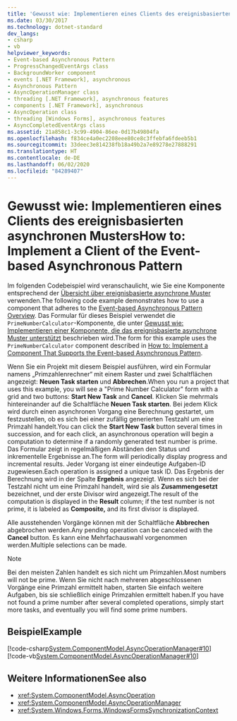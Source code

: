 ```yaml
---
title: 'Gewusst wie: Implementieren eines Clients des ereignisbasierten asynchronen Musters'
ms.date: 03/30/2017
ms.technology: dotnet-standard
dev_langs:
- csharp
- vb
helpviewer_keywords:
- Event-based Asynchronous Pattern
- ProgressChangedEventArgs class
- BackgroundWorker component
- events [.NET Framework], asynchronous
- Asynchronous Pattern
- AsyncOperationManager class
- threading [.NET Framework], asynchronous features
- components [.NET Framework], asynchronous
- AsyncOperation class
- threading [Windows Forms], asynchronous features
- AsyncCompletedEventArgs class
ms.assetid: 21a858c1-3c99-4904-86ee-0d17b49804fa
ms.openlocfilehash: f834ce4a0ec2208eee80ce8c3ffebfa6fdeeb5b1
ms.sourcegitcommit: 33deec3e814238fb18a49b2a7e89278e27888291
ms.translationtype: HT
ms.contentlocale: de-DE
ms.lasthandoff: 06/02/2020
ms.locfileid: "84289407"
---
```

# <a name="how-to-implement-a-client-of-the-event-based-asynchronous-pattern"></a><span data-ttu-id="691e7-102">Gewusst wie: Implementieren eines Clients des ereignisbasierten asynchronen Musters</span><span class="sxs-lookup"><span data-stu-id="691e7-102">How to: Implement a Client of the Event-based Asynchronous Pattern</span></span>
<span data-ttu-id="691e7-103">Im folgenden Codebeispiel wird veranschaulicht, wie Sie eine Komponente entsprechend der [Übersicht über ereignisbasierte asynchrone Muster](event-based-asynchronous-pattern-overview.md) verwenden.</span><span class="sxs-lookup"><span data-stu-id="691e7-103">The following code example demonstrates how to use a component that adheres to the [Event-based Asynchronous Pattern Overview](event-based-asynchronous-pattern-overview.md).</span></span> <span data-ttu-id="691e7-104">Das Formular für dieses Beispiel verwendet die `PrimeNumberCalculator`-Komponente, die unter [Gewusst wie: Implementieren einer Komponente, die das ereignisbasierte asynchrone Muster unterstützt](component-that-supports-the-event-based-asynchronous-pattern.md) beschrieben wird.</span><span class="sxs-lookup"><span data-stu-id="691e7-104">The form for this example uses the `PrimeNumberCalculator` component described in [How to: Implement a Component That Supports the Event-based Asynchronous Pattern](component-that-supports-the-event-based-asynchronous-pattern.md).</span></span>  
  
 <span data-ttu-id="691e7-105">Wenn Sie ein Projekt mit diesem Beispiel ausführen, wird ein Formular namens „Primzahlenrechner“ mit einem Raster und zwei Schaltflächen angezeigt: **Neuen Task starten** und **Abbrechen**.</span><span class="sxs-lookup"><span data-stu-id="691e7-105">When you run a project that uses this example, you will see a "Prime Number Calculator" form with a grid and two buttons: **Start New Task** and **Cancel**.</span></span> <span data-ttu-id="691e7-106">Klicken Sie mehrmals hintereinander auf die Schaltfläche **Neuen Task starten**. Bei jedem Klick wird durch einen asynchronen Vorgang eine Berechnung gestartet, um festzustellen, ob es sich bei einer zufällig generierten Testzahl um eine Primzahl handelt.</span><span class="sxs-lookup"><span data-stu-id="691e7-106">You can click the **Start New Task** button several times in succession, and for each click, an asynchronous operation will begin a computation to determine if a randomly generated test number is prime.</span></span> <span data-ttu-id="691e7-107">Das Formular zeigt in regelmäßigen Abständen den Status und inkrementelle Ergebnisse an.</span><span class="sxs-lookup"><span data-stu-id="691e7-107">The form will periodically display progress and incremental results.</span></span> <span data-ttu-id="691e7-108">Jeder Vorgang ist einer eindeutige Aufgaben-ID zugewiesen.</span><span class="sxs-lookup"><span data-stu-id="691e7-108">Each operation is assigned a unique task ID.</span></span> <span data-ttu-id="691e7-109">Das Ergebnis der Berechnung wird in der Spalte **Ergebnis** angezeigt. Wenn es sich bei der Testzahl nicht um eine Primzahl handelt, wird sie als **Zusammengesetzt** bezeichnet, und der erste Divisor wird angezeigt.</span><span class="sxs-lookup"><span data-stu-id="691e7-109">The result of the computation is displayed in the **Result** column; if the test number is not prime, it is labeled as **Composite,** and its first divisor is displayed.</span></span>  
  
 <span data-ttu-id="691e7-110">Alle ausstehenden Vorgänge können mit der Schaltfläche **Abbrechen** abgebrochen werden.</span><span class="sxs-lookup"><span data-stu-id="691e7-110">Any pending operation can be canceled with the **Cancel** button.</span></span> <span data-ttu-id="691e7-111">Es kann eine Mehrfachauswahl vorgenommen werden.</span><span class="sxs-lookup"><span data-stu-id="691e7-111">Multiple selections can be made.</span></span>  
  
> [!NOTE]
> <span data-ttu-id="691e7-112">Bei den meisten Zahlen handelt es sich nicht um Primzahlen.</span><span class="sxs-lookup"><span data-stu-id="691e7-112">Most numbers will not be prime.</span></span> <span data-ttu-id="691e7-113">Wenn Sie nicht nach mehreren abgeschlossenen Vorgänge eine Primzahl ermittelt haben, starten Sie einfach weitere Aufgaben, bis sie schließlich einige Primzahlen ermittelt haben.</span><span class="sxs-lookup"><span data-stu-id="691e7-113">If you have not found a prime number after several completed operations, simply start more tasks, and eventually you will find some prime numbers.</span></span>  
  
## <a name="example"></a><span data-ttu-id="691e7-114">Beispiel</span><span class="sxs-lookup"><span data-stu-id="691e7-114">Example</span></span>  
 [!code-csharp[System.ComponentModel.AsyncOperationManager#10](../../../samples/snippets/csharp/VS_Snippets_Winforms/System.ComponentModel.AsyncOperationManager/CS/primenumbercalculatormain.cs#10)]
 [!code-vb[System.ComponentModel.AsyncOperationManager#10](../../../samples/snippets/visualbasic/VS_Snippets_Winforms/System.ComponentModel.AsyncOperationManager/VB/primenumbercalculatormain.vb#10)]  
  
## <a name="see-also"></a><span data-ttu-id="691e7-115">Weitere Informationen</span><span class="sxs-lookup"><span data-stu-id="691e7-115">See also</span></span>

- <xref:System.ComponentModel.AsyncOperation>
- <xref:System.ComponentModel.AsyncOperationManager>
- <xref:System.Windows.Forms.WindowsFormsSynchronizationContext>
